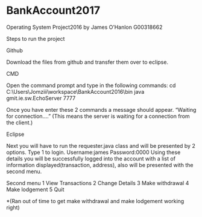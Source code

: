 # BankAccount2017
Operating System Project2016
by James O’Hanlon
G00318662


Steps to run the project

Github

Download the files from github and transfer them over to eclipse.

CMD

Open the command prompt and type in the following commands:
cd C:\Users\Jomziii\workspace\BankAccount2016\bin
java gmit.ie.sw.EchoServer 7777

Once you have enter these 2 commands a message should appear. “Waiting for connection….”
(This means the server is waiting for a connection from the client.)

Eclipse

Next you will have to run the requester.java class and will be presented by 2 options.
Type 1 to login. 
Username:james
Password:0000
Using these details you will be successfully logged into the account with a list of information displayed(transaction, address), also will be presented with the second menu.


Second menu
1 View Transactions
2 Change Details
3 Make withdrawal
4 Make lodgement
5 Quit

*(Ran out of time to get make withdrawal and make lodgement working right)
